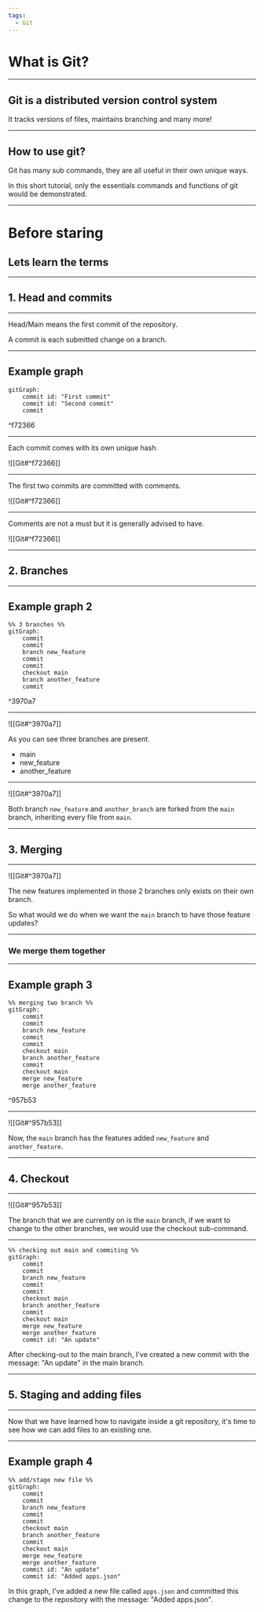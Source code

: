```yaml
---
tags:
  - Git
---
```


# What is Git?

---

## Git is a distributed version control system

It tracks versions of files, maintains branching and many more!

---

## How to use git?

Git has many sub commands, they are all useful in their own unique ways.

In this short tutorial, only the essentials commands and functions of git would be demonstrated.

---

# Before staring

## Lets learn the terms

---

## 1. Head and commits

---

Head/Main means the first commit of the repository.

A commit is each submitted change on a branch.

---

## Example graph

```mermaid
gitGraph:
	commit id: "First commit"
	commit id: "Second commit"
	commit
```

^f72366

---

Each commit comes with its own unique hash.

![[Git#^f72366]]

---

The first two commits are committed with comments.

![[Git#^f72366]]

---

Comments are not a must but it is generally advised to have.

![[Git#^f72366]]

---

## 2. Branches

---

## Example graph 2

```mermaid
%% 3 branches %%
gitGraph:
	commit
	commit
	branch new_feature
	commit
	commit
	checkout main
	branch another_feature
	commit
```

^3970a7

---

![[Git#^3970a7]]

As you can see three branches are present.

- main
- new_feature
- another_feature

---

![[Git#^3970a7]]

Both branch `new_feature` and `another_branch` are forked from the `main` branch, inheriting every file from `main`.

---

## 3. Merging

---

![[Git#^3970a7]]

The new features implemented in those 2 branches only exists on their own branch.

So what would we do when we want the `main` branch to have those feature updates?

---

### We merge them together

---

## Example graph 3

```mermaid
%% merging two branch %%
gitGraph:
	commit
	commit
	branch new_feature
	commit
	commit
	checkout main
	branch another_feature
	commit
	checkout main
	merge new_feature
	merge another_feature
```

^957b53

---

![[Git#^957b53]]

Now, the `main` branch has the features added `new_feature` and `another_feature`.

---

## 4. Checkout

---

![[Git#^957b53]]

The branch that we are currently on is the `main` branch, if we want to change to the other branches, we would use the checkout sub-command.

---

```mermaid
%% checking out main and commiting %%
gitGraph:
	commit
	commit
	branch new_feature
	commit
	commit
	checkout main
	branch another_feature
	commit
	checkout main
	merge new_feature
	merge another_feature
	commit id: "An update"
```

After checking-out to the main branch, I've created a new commit with the message: "An update" in the main branch.

---

## 5. Staging and adding files

---

Now that we have learned how to navigate inside a git repository, it's time to see how we can add files to an existing one.

---

## Example graph 4

```mermaid
%% add/stage new file %%
gitGraph:
	commit
	commit
	branch new_feature
	commit
	commit
	checkout main
	branch another_feature
	commit
	checkout main
	merge new_feature
	merge another_feature
	commit id: "An update"
	commit id: "Added apps.json"
```

In this graph, I've added a new file called `apps.json` and committed this change to the repository with the message: "Added apps.json".